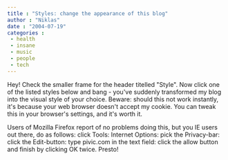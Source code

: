 ```yaml
---
title : "Styles: change the appearance of this blog"
author : "Niklas"
date : "2004-07-19"
categories : 
 - health
 - insane
 - music
 - people
 - tech
---
```


Hey! Check the smaller frame for the header titelled "Style". Now click one of the listed styles below and bang - you've suddenly transformed my blog into the visual style of your choice. Beware: should this not work instantly, it's because your web browser doesn't accept my cookie. You can tweak this in your browser's settings, and it's worth it.

Users of Mozilla Firefox report of no problems doing this, but you IE users out there, do as follows: click Tools: Internet Options: pick the Privacy-bar: click the Edit-button: type pivic.com in the text field: click the allow button and finish by clicking OK twice. Presto!
